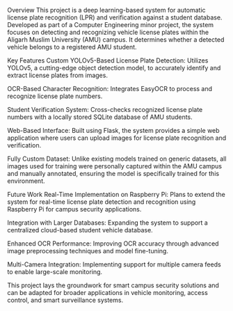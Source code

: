 Overview
This project is a deep learning-based system for automatic license plate recognition (LPR) and verification against a student database. Developed as part of a Computer Engineering minor project, the system focuses on detecting and recognizing vehicle license plates within the Aligarh Muslim University (AMU) campus. It determines whether a detected vehicle belongs to a registered AMU student.

Key Features
Custom YOLOv5-Based License Plate Detection: Utilizes YOLOv5, a cutting-edge object detection model, to accurately identify and extract license plates from images.

OCR-Based Character Recognition: Integrates EasyOCR to process and recognize license plate numbers.

Student Verification System: Cross-checks recognized license plate numbers with a locally stored SQLite database of AMU students.

Web-Based Interface: Built using Flask, the system provides a simple web application where users can upload images for license plate recognition and verification.

Fully Custom Dataset: Unlike existing models trained on generic datasets, all images used for training were personally captured within the AMU campus and manually annotated, ensuring the model is specifically trained for this environment.

Future Work
Real-Time Implementation on Raspberry Pi: Plans to extend the system for real-time license plate detection and recognition using Raspberry Pi for campus security applications.

Integration with Larger Databases: Expanding the system to support a centralized cloud-based student vehicle database.

Enhanced OCR Performance: Improving OCR accuracy through advanced image preprocessing techniques and model fine-tuning.

Multi-Camera Integration: Implementing support for multiple camera feeds to enable large-scale monitoring.

This project lays the groundwork for smart campus security solutions and can be adapted for broader applications in vehicle monitoring, access control, and smart surveillance systems.